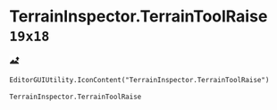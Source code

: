 # TerrainInspector.TerrainToolRaise `19x18`
<img src="/img/TerrainInspector.TerrainToolRaise.png" width=19 height=18>

``` CSharp
EditorGUIUtility.IconContent("TerrainInspector.TerrainToolRaise")
```
```
TerrainInspector.TerrainToolRaise
```
